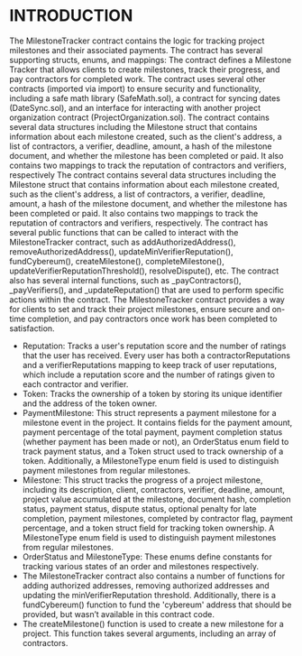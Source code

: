 # INTRODUCTION
The MilestoneTracker contract contains the logic for tracking project milestones and their associated payments. The contract has several supporting structs, enums, and mappings:
The contract defines a Milestone Tracker that allows clients to create milestones, track their progress, and pay contractors for completed work. The contract uses several other contracts (imported via import) to ensure security and functionality, including a safe math library (SafeMath.sol), a contract for syncing dates (DateSync.sol), and an interface for interacting with another project organization contract (ProjectOrganization.sol).
The contract contains several data structures including the Milestone struct that contains information about each milestone created, such as the client's address, a list of contractors, a verifier, deadline, amount, a hash of the milestone document, and whether the milestone has been completed or paid. It also contains two mappings to track the reputation of contractors and verifiers, respectively
The contract contains several data structures including the Milestone struct that contains information about each milestone created, such as the client's address, a list of contractors, a verifier, deadline, amount, a hash of the milestone document, and whether the milestone has been completed or paid. It also contains two mappings to track the reputation of contractors and verifiers, respectively.
The contract has several public functions that can be called to interact with the MilestoneTracker contract, such as addAuthorizedAddress(), removeAuthorizedAddress(), updateMinVerifierReputation(), fundCybereum(), createMilestone(), completeMilestone(), updateVerifierReputationThreshold(), resolveDispute(), etc.
The contract also has several internal functions, such as _payContractors(), _payVerifiers(), and _updateReputation() that are used to perform specific actions within the contract.
The MilestoneTracker contract provides a way for clients to set and track their project milestones, ensure secure and on-time completion, and pay contractors once work has been completed to satisfaction.
- Reputation: Tracks a user's reputation score and the number of ratings that the user has received. Every user has both a contractorReputations and a verifierReputations mapping to keep track of user reputations, which include a reputation score and the number of ratings given to each contractor and verifier.
- Token: Tracks the ownership of a token by storing its unique identifier and the address of the token owner.
- PaymentMilestone: This struct represents a payment milestone for a milestone event in the project. It contains fields for the payment amount, payment percentage of the total payment, payment completion status (whether payment has been made or not), an OrderStatus enum field to track payment status, and a Token struct used to track ownership of a token. Additionally, a MilestoneType enum field is used to distinguish payment milestones from regular milestones.
- Milestone: This struct tracks the progress of a project milestone, including its description, client, contractors, verifier, deadline, amount, project value accumulated at the milestone, document hash, completion status, payment status, dispute status, optional penalty for late completion, payment milestones, completed by contractor flag, payment percentage, and a token struct field for tracking token ownership. A MilestoneType enum field is used to distinguish payment milestones from regular milestones.
- OrderStatus and MilestoneType: These enums define constants for tracking various states of an order and milestones respectively.
- The MilestoneTracker contract also contains a number of functions for adding authorized addresses, removing authorized addresses and updating the minVerifierReputation threshold. Additionally, there is a fundCybereum() function to fund the 'cybereum' address that should be provided, but wasn’t available in this contract code.
- The createMilestone() function is used to create a new milestone for a project. This function takes several arguments, including an array of contractors.
